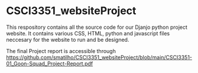 # CSCI3351_websiteProject

This respository contains all the source code for our Djanjo python project website. It contains various CSS, HTML, python and javascript files neccesary for the website to run and be designed.

The final Project report is accessible through https://github.com/smatilho/CSCI3351_websiteProject/blob/main/CSCI3351-01_Goon-Squad_Project-Report.pdf

